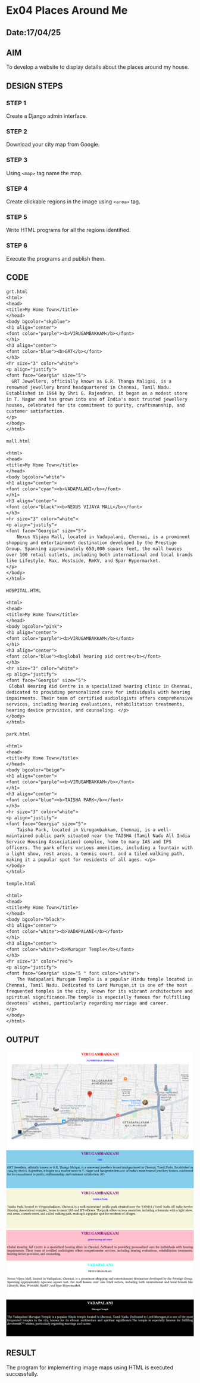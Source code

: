 # Ex04 Places Around Me
## Date:17/04/25 

## AIM
To develop a website to display details about the places around my house.

## DESIGN STEPS

### STEP 1
Create a Django admin interface.

### STEP 2
Download your city map from Google.

### STEP 3
Using ```<map>``` tag name the map.

### STEP 4
Create clickable regions in the image using ```<area>``` tag.

### STEP 5
Write HTML programs for all the regions identified.

### STEP 6
Execute the programs and publish them.

## CODE
```
grt.html
<html>
<head>
<title>My Home Town</title>
</head>
<body bgcolor="skyblue">
<h1 align="center">
<font color="purple"><b>VIRUGAMBAKKAM</b></font>
</h1>
<h3 align="center">
<font color="blue"><b>GRT</b></font>
</h3>
<hr size="3" color="white">
<p align="justify">
<font face="Georgia" size="5">
  GRT Jewellers, officially known as G.R. Thanga Maligai, is a renowned jewellery brand headquartered in Chennai, Tamil Nadu. Established in 1964 by Shri G. Rajendran, it began as a modest store in T. Nagar and has grown into one of India's most trusted jewellery houses, celebrated for its commitment to purity, craftsmanship, and customer satisfaction. ​
</p>
</body>
</html>

mall.html

<html>
<head>
<title>My Home Town</title>
</head>
<body bgcolor="white">
<h1 align="center">
<font color="cyan"><b>VADAPALANI</b></font>
</h1>
<h3 align="center">
<font color="black"><b>NEXUS VIJAYA MALL</b></font>
</h3>
<hr size="3" color="white">
<p align="justify">
<font face="Georgia" size="5">
    Nexus Vijaya Mall, located in Vadapalani, Chennai, is a prominent shopping and entertainment destination developed by the Prestige Group. Spanning approximately 650,000 square feet, the mall houses over 100 retail outlets, including both international and local brands like Lifestyle, Max, Westside, RmKV, and Spar Hypermarket. 
</p>
</body>
</html>

HOSPITAL.HTML

<html>
<head>
<title>My Home Town</title>
</head>
<body bgcolor="pink">
<h1 align="center">
<font color="purple"><b>VIRUGAMBAKKAM</b></font>
</h1>
<h3 align="center">
<font color="blue"><b>global hearing aid centre</b></font>
</h3>
<hr size="3" color="white">
<p align="justify">
<font face="Georgia" size="5">
 Global Hearing Aid Centre is a specialized hearing clinic in Chennai, dedicated to providing personalized care for individuals with hearing impairments. Their team of certified audiologists offers comprehensive services, including hearing evaluations, rehabilitation treatments, hearing device provision, and counseling. </p>
</body>
</html>

park.html

<html>
<head>
<title>My Home Town</title>
</head>
<body bgcolor="beige">
<h1 align="center">
<font color="purple"><b>VIRUGAMBAKKAM</b></font>
</h1>
<h3 align="center">
<font color="blue"><b>TAISHA PARK</b></font>
</h3>
<hr size="3" color="white">
<p align="justify">
<font face="Georgia" size="5">
    Taisha Park, located in Virugambakkam, Chennai, is a well-maintained public park situated near the TAISHA (Tamil Nadu All India Service Housing Association) complex, home to many IAS and IPS officers. The park offers various amenities, including a fountain with a light show, rest areas, a tennis court, and a tiled walking path, making it a popular spot for residents of all ages. </p>
</body>
</html>

temple.html

<html>
<head>
<title>My Home Town</title>
</head>
<body bgcolor="black">
<h1 align="center">
<font color="white"><b>VADAPALANI</b></font>
</h1>
<h3 align="center">
<font color="white"><b>Murugar Temple</b></font>
</h3>
<hr size="3" color="red">
<p align="justify">
<font face="Georgia" size="5 " font color="white">
    The Vadapalani Murugan Temple is a popular Hindu temple located in Chennai, Tamil Nadu. Dedicated to Lord Murugan,it is one of the most frequented temples in the city, known for its vibrant architecture and spiritual significance.The temple is especially famous for fulfilling devotees’ wishes, particularly regarding marriage and career.
</p>
</body>
</html>

```


## OUTPUT

![alt text](1.1.png)
![alt text](1.png)
![alt text](2.png)
![alt text](3.png)
![alt text](4.png)
![alt text](5.png)

## RESULT
The program for implementing image maps using HTML is executed successfully.
